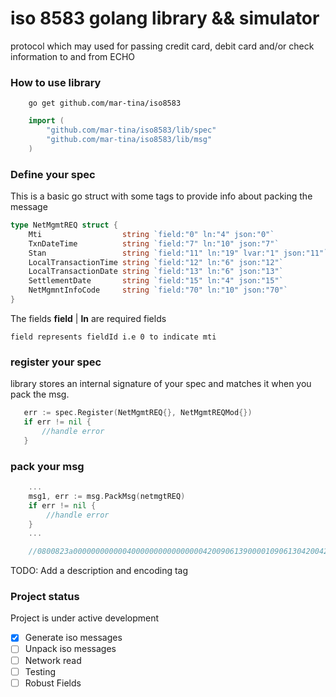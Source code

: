 # iso 8583 golang library && simulator

protocol which may used for passing credit card, debit card and/or 
check information to and from ECHO


### How to use library

```
    go get github.com/mar-tina/iso8583
```

```go
    import (
        "github.com/mar-tina/iso8583/lib/spec"
        "github.com/mar-tina/iso8583/lib/msg"
    )
```

### Define your spec

This is a basic go struct with some tags to provide info about packing
the message

```go
type NetMgmtREQ struct {
	Mti                  string `field:"0" ln:"4" json:"0"`
	TxnDateTime          string `field:"7" ln:"10" json:"7"`
	Stan                 string `field:"11" ln:"19" lvar:"1" json:"11"`
	LocalTransactionTime string `field:"12" ln:"6" json:"12"`
	LocalTransactionDate string `field:"13" ln:"6" json:"13"`
	SettlementDate       string `field:"15" ln:"4" json:"15"`
	NetMgmntInfoCode     string `field:"70" ln:"10" json:"70"`
}
```

The fields **field** | **ln** are required fields

```
field represents fieldId i.e 0 to indicate mti
```

### register your spec
library stores an internal signature of your spec and matches it
when you pack the msg.

```go
   err := spec.Register(NetMgmtREQ{}, NetMgmtREQMod{})
   if err != nil {
       //handle error
   }
```

### pack your msg

```go
    ...
    msg1, err := msg.PackMsg(netmgtREQ)
	if err != nil {
		//handle error
	}
    ...

    //0800823a0000000000004000000000000000042009061390000109061304200420001
```

TODO: Add a description and encoding tag

### Project status

Project is under active development

- [x] Generate iso messages
- [ ] Unpack iso messages
- [ ] Network read
- [ ] Testing 
- [ ] Robust Fields